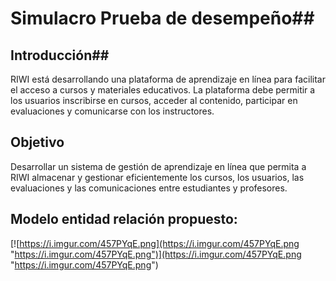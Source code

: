 # Simulacro Prueba de desempeño##

## Introducción##
RIWI está desarrollando una plataforma de aprendizaje en línea para facilitar el acceso a
cursos y materiales educativos. La plataforma debe permitir a los usuarios inscribirse en
cursos, acceder al contenido, participar en evaluaciones y comunicarse con los
instructores.
## Objetivo
Desarrollar un sistema de gestión de aprendizaje en línea que permita a RIWI almacenar y
gestionar eficientemente los cursos, los usuarios, las evaluaciones y las comunicaciones
entre estudiantes y profesores.

## Modelo entidad relación propuesto:
[![https://i.imgur.com/457PYqE.png](https://i.imgur.com/457PYqE.png "https://i.imgur.com/457PYqE.png")](https://i.imgur.com/457PYqE.png "https://i.imgur.com/457PYqE.png")
